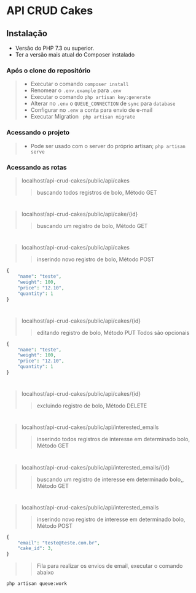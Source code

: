 
# API CRUD Cakes

## Instalação

* Versão do PHP 7.3 ou superior.
* Ter a versão mais atual do Composer instalado

### Após o clone do repositório

> - Executar o comando ```composer install```
> - Renomear o ```.env.example``` para ```.env```
> - Executar o comando ```php artisan key:generate```
> - Alterar no ```.env``` o ```QUEUE_CONNECTION``` de ```sync``` para ```database```
> - Configurar no ```.env``` a conta para envio de e-mail
> - Executar Migration ``` php artisan migrate```

### Acessando o projeto
> - Pode ser usado com o server do próprio artisan; ```php artisan serve```

### Acessando as rotas
> localhost/api-crud-cakes/public/api/cakes
> > buscando todos registros de bolo, Método GET
# 
> localhost/api-crud-cakes/public/api/cake/{id}
> > buscando um registro de bolo, Método GET
# 
> localhost/api-crud-cakes/public/api/cakes
> > inserindo novo registro de bolo, Método POST
```php
{
    "name": "teste",
    "weight": 100,
    "price": "12.10",
	"quantity": 1
}
```
# 
> localhost/api-crud-cakes/public/api/cakes/{id}
> > editando registro de bolo, Método PUT
> Todos são opcionais
```php
{
    "name": "teste",
	"weight": 100,
    "price": "12.10",
	"quantity": 1
}
```
# 
> localhost/api-crud-cakes/public/api/cakes/{id}
> > excluindo registro de bolo, Método DELETE

# 
> localhost/api-crud-cakes/public/api/interested_emails
> > inserindo todos registros de interesse em determinado bolo, Método GET
# 
> localhost/api-crud-cakes/public/api/interested_emails/{id}
> > buscando um registro de interesse em determinado bolo,, Método GET
# 
> localhost/api-crud-cakes/public/api/interested_emails
> > inserindo novo registro de interesse em determinado bolo, Método POST
```php
{
	"email": "teste@teste.com.br",
	"cake_id": 3,
}
```

> > Fila para realizar os envios de email, executar o comando abaixo
```bash
php artisan queue:work
```
